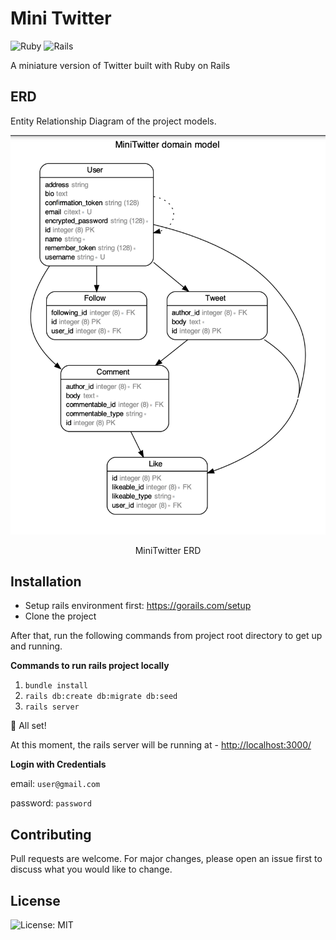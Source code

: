 # Mini Twitter
![Ruby](https://img.shields.io/badge/ruby-%23CC342D.svg?&style=for-the-badge&logo=ruby&logoColor=white)
![Rails](https://img.shields.io/badge/rails%20-%23CC0000.svg?&style=for-the-badge&logo=ruby-on-rails&logoColor=white)

A miniature version of Twitter built with Ruby on Rails


## ERD

Entity Relationship Diagram of the project models.

<div align="center">
  <img src="./erd.png" alt="MiniTwitter ERD">

  <p>MiniTwitter ERD</p>
</div>

## Installation

- Setup rails environment first: https://gorails.com/setup
- Clone the project

After that, run the following commands from project root directory to get up and running.

**Commands to run rails project locally**

1. `bundle install`
2. `rails db:create db:migrate db:seed`
5. `rails server`

🌟 All set!

At this moment, the rails server will be running at - [http://localhost:3000/](http://localhost:3000/)

**Login with Credentials**

email: `user@gmail.com`

password: `password`


## Contributing

Pull requests are welcome. For major changes, please open an issue first to discuss what you would like to change.

## License

![License: MIT](https://img.shields.io/badge/License-MIT-green.svg)
